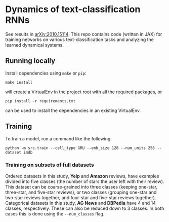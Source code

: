 # Dynamics of text-classification RNNs

See results in [arXiv:2010.15114](https://arxiv.org/abs/2010.15114).  This repo contains code (written in JAX) for training networks on various text-classification tasks and analyzing the learned dynamical systems.  

## Running locally

Install dependencies using `make` or `pip`:
```
make install
``` 
will create a VirtualEnv in the project root with all the required packages, or 
```
pip install -r requirements.txt
```
can be used to install the dependencies in an existing VirtualEnv.

## Training

To train a model, run a command like the following:
```
python -m src.train --cell_type GRU --emb_size 128 --num_units 256 --dataset imdb 
```

### Training on subsets of full datasets

Ordered datasets in this study, **Yelp** and **Amazon** reviews, have examples divided into five classes (the number of stars the user left with their review).  This dataset can be coarse-grained into three classes (keeping one-star, three-star, and five-star reviews), or two classes (grouping one-star and two-star reviews together, and four-star and five-star reviews together).  Categorical datasets in this study, **AG News** and **DBPedia** have 4 and 14 classes, respectively.  These can also be reduced down to 3 classes.  In both cases this is done using the `--num_classes` flag.
